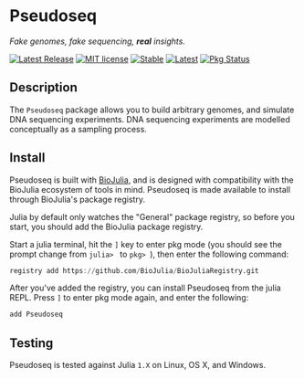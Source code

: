 # Pseudoseq

_Fake genomes, fake sequencing, **real** insights._

[![Latest Release](https://img.shields.io/github/release/bioinfologics/Pseudoseq.jl.svg)](https://github.com/bioinfologics/Pseudoseq.jl/releases/latest)
[![MIT license](https://img.shields.io/badge/license-MIT-green.svg)](https://github.com/bioinfologics/Pseudoseq.jl/blob/master/LICENSE)
[![Stable](https://img.shields.io/badge/docs-stable-blue.svg)](https://bioinfologics.github.io/Pseudoseq.jl/stable)
[![Latest](https://img.shields.io/badge/docs-dev-blue.svg)](https://bioinfologics.github.io/Pseudoseq.jl/dev)
[![Pkg Status](https://www.repostatus.org/badges/latest/active.svg)](https://www.repostatus.org/#active)


## Description

The `Pseudoseq` package allows you to build arbitrary genomes, and simulate DNA
sequencing experiments.
DNA sequencing experiments are modelled conceptually as a sampling process.


## Install

Pseudoseq is built with [BioJulia](https://biojulia.net), and is designed with
compatibility with the BioJulia ecosystem of tools in mind.
Pseudoseq is made available to install through BioJulia's package registry.

Julia by default only watches the "General" package registry, so before you
start, you should add the BioJulia package registry.

Start a julia terminal, hit the `]` key to enter pkg mode (you should see the
prompt change from `julia> ` to `pkg> `), then enter the following command:

```julia
registry add https://github.com/BioJulia/BioJuliaRegistry.git
```

After you've added the registry, you can install Pseudoseq from the julia REPL.
Press `]` to enter pkg mode again, and enter the following:

```julia
add Pseudoseq
```


## Testing

Pseudoseq is tested against Julia `1.X` on Linux, OS X, and Windows.